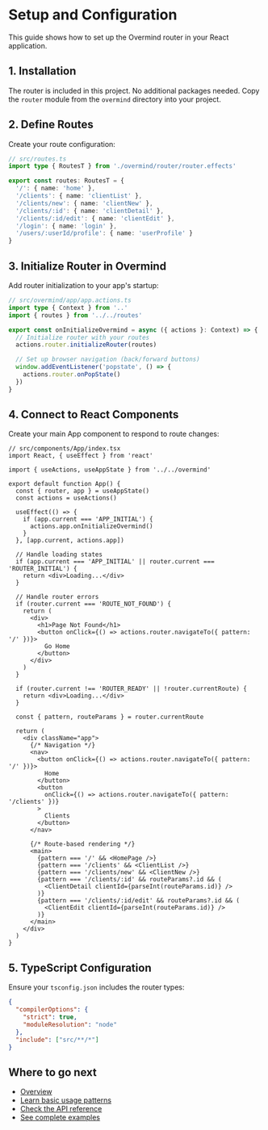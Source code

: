 # Setup and Configuration

This guide shows how to set up the Overmind router in your React application.

## 1. Installation

The router is included in this project. No additional packages needed.
Copy the `router` module from the `overmind` directory into your project.

## 2. Define Routes

Create your route configuration:

```typescript
// src/routes.ts
import type { RoutesT } from './overmind/router/router.effects'

export const routes: RoutesT = {
  '/': { name: 'home' },
  '/clients': { name: 'clientList' },
  '/clients/new': { name: 'clientNew' },
  '/clients/:id': { name: 'clientDetail' },
  '/clients/:id/edit': { name: 'clientEdit' },
  '/login': { name: 'login' },
  '/users/:userId/profile': { name: 'userProfile' }
}
```

## 3. Initialize Router in Overmind

Add router initialization to your app's startup:

```typescript
// src/overmind/app/app.actions.ts
import type { Context } from '..'
import { routes } from '../../routes'

export const onInitializeOvermind = async ({ actions }: Context) => {
  // Initialize router with your routes
  actions.router.initializeRouter(routes)

  // Set up browser navigation (back/forward buttons)
  window.addEventListener('popstate', () => {
    actions.router.onPopState()
  })
}
```

## 4. Connect to React Components

Create your main App component to respond to route changes:

```tsx
// src/components/App/index.tsx
import React, { useEffect } from 'react'

import { useActions, useAppState } from '../../overmind'

export default function App() {
  const { router, app } = useAppState()
  const actions = useActions()

  useEffect(() => {
    if (app.current === 'APP_INITIAL') {
      actions.app.onInitializeOvermind()
    }
  }, [app.current, actions.app])

  // Handle loading states
  if (app.current === 'APP_INITIAL' || router.current === 'ROUTER_INITIAL') {
    return <div>Loading...</div>
  }

  // Handle router errors
  if (router.current === 'ROUTE_NOT_FOUND') {
    return (
      <div>
        <h1>Page Not Found</h1>
        <button onClick={() => actions.router.navigateTo({ pattern: '/' })}>
          Go Home
        </button>
      </div>
    )
  }

  if (router.current !== 'ROUTER_READY' || !router.currentRoute) {
    return <div>Loading...</div>
  }

  const { pattern, routeParams } = router.currentRoute

  return (
    <div className="app">
      {/* Navigation */}
      <nav>
        <button onClick={() => actions.router.navigateTo({ pattern: '/' })}>
          Home
        </button>
        <button
          onClick={() => actions.router.navigateTo({ pattern: '/clients' })}
        >
          Clients
        </button>
      </nav>

      {/* Route-based rendering */}
      <main>
        {pattern === '/' && <HomePage />}
        {pattern === '/clients' && <ClientList />}
        {pattern === '/clients/new' && <ClientNew />}
        {pattern === '/clients/:id' && routeParams?.id && (
          <ClientDetail clientId={parseInt(routeParams.id)} />
        )}
        {pattern === '/clients/:id/edit' && routeParams?.id && (
          <ClientEdit clientId={parseInt(routeParams.id)} />
        )}
      </main>
    </div>
  )
}
```

## 5. TypeScript Configuration

Ensure your `tsconfig.json` includes the router types:

```json
{
  "compilerOptions": {
    "strict": true,
    "moduleResolution": "node"
  },
  "include": ["src/**/*"]
}
```

## Where to go next

- [Overview](../README.md)
- [Learn basic usage patterns](./usage.md)
- [Check the API reference](./api.md)
- [See complete examples](./examples.md)
